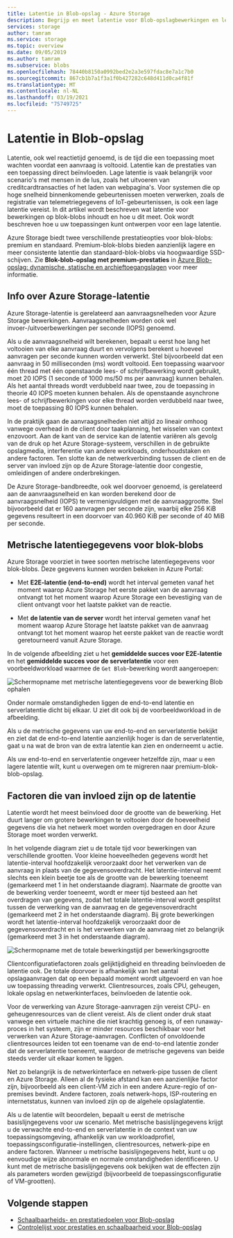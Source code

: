 ```yaml
---
title: Latentie in Blob-opslag - Azure Storage
description: Begrijp en meet latentie voor Blob-opslagbewerkingen en leer hoe u uw Blob-opslagtoepassingen kunt ontwerpen met een lage latentie.
services: storage
author: tamram
ms.service: storage
ms.topic: overview
ms.date: 09/05/2019
ms.author: tamram
ms.subservice: blobs
ms.openlocfilehash: 78440b8150a0992bed2e2a3e597fdac8e7a1c7b0
ms.sourcegitcommit: 867cb1b7a1f3a1f0b427282c648d411d0ca4f81f
ms.translationtype: MT
ms.contentlocale: nl-NL
ms.lasthandoff: 03/19/2021
ms.locfileid: "75749725"
---
```

# <a name="latency-in-blob-storage"></a>Latentie in Blob-opslag

Latentie, ook wel reactietijd genoemd, is de tijd die een toepassing moet wachten voordat een aanvraag is voltooid. Latentie kan de prestaties van een toepassing direct beïnvloeden. Lage latentie is vaak belangrijk voor scenario's met mensen in de lus, zoals het uitvoeren van creditcardtransacties of het laden van webpagina's. Voor systemen die op hoge snelheid binnenkomende gebeurtenissen moeten verwerken, zoals de registratie van telemetriegegevens of IoT-gebeurtenissen, is ook een lage latentie vereist. In dit artikel wordt beschreven wat latentie voor bewerkingen op blok-blobs inhoudt en hoe u dit meet. Ook wordt beschreven hoe u uw toepassingen kunt ontwerpen voor een lage latentie.

Azure Storage biedt twee verschillende prestatieopties voor blok-blobs: premium en standaard. Premium-blok-blobs bieden aanzienlijk lagere en meer consistente latentie dan standaard-blok-blobs via hoogwaardige SSD-schijven. Zie **Blok-blob-opslag met premium-prestaties** in [Azure Blob-opslag: dynamische, statische en archieftoegangslagen](storage-blob-storage-tiers.md) voor meer informatie.

## <a name="about-azure-storage-latency"></a>Info over Azure Storage-latentie

Azure Storage-latentie is gerelateerd aan aanvraagsnelheden voor Azure Storage bewerkingen. Aanvraagsnelheden worden ook wel invoer-/uitvoerbewerkingen per seconde (IOPS) genoemd.

Als u de aanvraagsnelheid wilt berekenen, bepaalt u eerst hoe lang het voltooien van elke aanvraag duurt en vervolgens berekent u hoeveel aanvragen per seconde kunnen worden verwerkt. Stel bijvoorbeeld dat een aanvraag in 50 milliseconden (ms) wordt voltooid. Een toepassing waarvoor één thread met één openstaande lees- of schrijfbewerking wordt gebruikt, moet 20 IOPS (1 seconde of 1000 ms/50 ms per aanvraag) kunnen behalen. Als het aantal threads wordt verdubbeld naar twee, zou de toepassing in theorie 40 IOPS moeten kunnen behalen. Als de openstaande asynchrone lees- of schrijfbewerkingen voor elke thread worden verdubbeld naar twee, moet de toepassing 80 IOPS kunnen behalen.

In de praktijk gaan de aanvraagsnelheden niet altijd zo lineair omhoog vanwege overhead in de client door taakplanning, het wisselen van context enzovoort. Aan de kant van de service kan de latentie variëren als gevolg van de druk op het Azure Storage-systeem, verschillen in de gebruikte opslagmedia, interferentie van andere workloads, onderhoudstaken en andere factoren. Ten slotte kan de netwerkverbinding tussen de client en de server van invloed zijn op de Azure Storage-latentie door congestie, omleidingen of andere onderbrekingen.

De Azure Storage-bandbreedte, ook wel doorvoer genoemd, is gerelateerd aan de aanvraagsnelheid en kan worden berekend door de aanvraagsnelheid (IOPS) te vermenigvuldigen met de aanvraaggrootte. Stel bijvoorbeeld dat er 160 aanvragen per seconde zijn, waarbij elke 256 KiB gegevens resulteert in een doorvoer van 40.960 KiB per seconde of 40 MiB per seconde.

## <a name="latency-metrics-for-block-blobs"></a>Metrische latentiegegevens voor blok-blobs

Azure Storage voorziet in twee soorten metrische latentiegegevens voor blok-blobs. Deze gegevens kunnen worden bekeken in Azure Portal:

- Met **E2E-latentie (end-to-end)** wordt het interval gemeten vanaf het moment waarop Azure Storage het eerste pakket van de aanvraag ontvangt tot het moment waarop Azure Storage een bevestiging van de client ontvangt voor het laatste pakket van de reactie.

- Met **de latentie van de server** wordt het interval gemeten vanaf het moment waarop Azure Storage het laatste pakket van de aanvraag ontvangt tot het moment waarop het eerste pakket van de reactie wordt geretourneerd vanuit Azure Storage.

In de volgende afbeelding ziet u het **gemiddelde succes voor E2E-latentie** en het **gemiddelde succes voor de serverlatentie** voor een voorbeeldworkload waarmee de `Get Blob`-bewerking wordt aangeroepen:

![Schermopname met metrische latentiegegevens voor de bewerking Blob ophalen](media/storage-blobs-latency/latency-metrics-get-blob.png)

Onder normale omstandigheden liggen de end-to-end latentie en serverlatentie dicht bij elkaar. U ziet dit ook bij de voorbeeldworkload in de afbeelding.

Als u de metrische gegevens van uw end-to-end en serverlatentie bekijkt en ziet dat de end-to-end latentie aanzienlijk hoger is dan de serverlatentie, gaat u na wat de bron van de extra latentie kan zien en onderneemt u actie.

Als uw end-to-end en serverlatentie ongeveer hetzelfde zijn, maar u een lagere latentie wilt, kunt u overwegen om te migreren naar premium-blok-blob-opslag.

## <a name="factors-influencing-latency"></a>Factoren die van invloed zijn op de latentie

Latentie wordt het meest beïnvloed door de grootte van de bewerking. Het duurt langer om grotere bewerkingen te voltooien door de hoeveelheid gegevens die via het netwerk moet worden overgedragen en door Azure Storage moet worden verwerkt.

In het volgende diagram ziet u de totale tijd voor bewerkingen van verschillende grootten. Voor kleine hoeveelheden gegevens wordt het latentie-interval hoofdzakelijk veroorzaakt door het verwerken van de aanvraag in plaats van de gegevensoverdracht. Het latentie-interval neemt slechts een klein beetje toe als de grootte van de bewerking toeneemt (gemarkeerd met 1 in het onderstaande diagram). Naarmate de grootte van de bewerking verder toeneemt, wordt er meer tijd besteed aan het overdragen van gegevens, zodat het totale latentie-interval wordt gesplitst tussen de verwerking van de aanvraag en de gegevensoverdracht (gemarkeerd met 2 in het onderstaande diagram). Bij grote bewerkingen wordt het latentie-interval hoofdzakelijk veroorzaakt door de gegevensoverdracht en is het verwerken van de aanvraag niet zo belangrijk (gemarkeerd met 3 in het onderstaande diagram).

![Schermopname met de totale bewerkingstijd per bewerkingsgrootte](media/storage-blobs-latency/operation-time-size-chart.png)

Clientconfiguratiefactoren zoals gelijktijdigheid en threading beïnvloeden de latentie ook. De totale doorvoer is afhankelijk van het aantal opslagaanvragen dat op een bepaald moment wordt uitgevoerd en van hoe uw toepassing threading verwerkt. Clientresources, zoals CPU, geheugen, lokale opslag en netwerkinterfaces, beïnvloeden de latentie ook.

Voor de verwerking van Azure Storage-aanvragen zijn vereist CPU- en geheugenresources van de client vereist. Als de client onder druk staat vanwege een virtuele machine die niet krachtig genoeg is, of een runaway-proces in het systeem, zijn er minder resources beschikbaar voor het verwerken van Azure Storage-aanvragen. Conflicten of onvoldoende clientresources leiden tot een toename van de end-to-end latentie zonder dat de serverlatentie toeneemt, waardoor de metrische gegevens van beide steeds verder uit elkaar komen te liggen.

Net zo belangrijk is de netwerkinterface en netwerk-pipe tussen de client en Azure Storage. Alleen al de fysieke afstand kan een aanzienlijke factor zijn, bijvoorbeeld als een client-VM zich in een andere Azure-regio of on-premises bevindt. Andere factoren, zoals netwerk-hops, ISP-routering en internetstatus, kunnen van invloed zijn op de algehele opslaglatentie.

Als u de latentie wilt beoordelen, bepaalt u eerst de metrische basislijngegevens voor uw scenario. Met metrische basislijngegevens krijgt u de verwachte end-to-end en serverlatentie in de context van uw toepassingsomgeving, afhankelijk van uw workloadprofiel, toepassingsconfiguratie-instellingen, clientresources, netwerk-pipe en andere factoren. Wanneer u metrische basislijngegevens hebt, kunt u op eenvoudige wijze abnormale en normale omstandigheden identificeren. U kunt met de metrische basislijngegevens ook bekijken wat de effecten zijn als parameters worden gewijzigd (bijvoorbeeld de toepassingsconfiguratie of VM-grootten).

## <a name="next-steps"></a>Volgende stappen

- [Schaalbaarheids- en prestatiedoelen voor Blob-opslag](scalability-targets.md)
- [Controlelijst voor prestaties en schaalbaarheid voor Blob-opslag](storage-performance-checklist.md)
